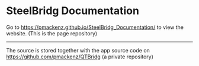 # SteelBridg Documentation

Go to https://pmackenz.github.io/SteelBridg_Documentation/ to view the website. (This is the page repository)

-----------

The source is stored together with the app source code on https://github.com/pmackenz/QTBridg (a private repository)
